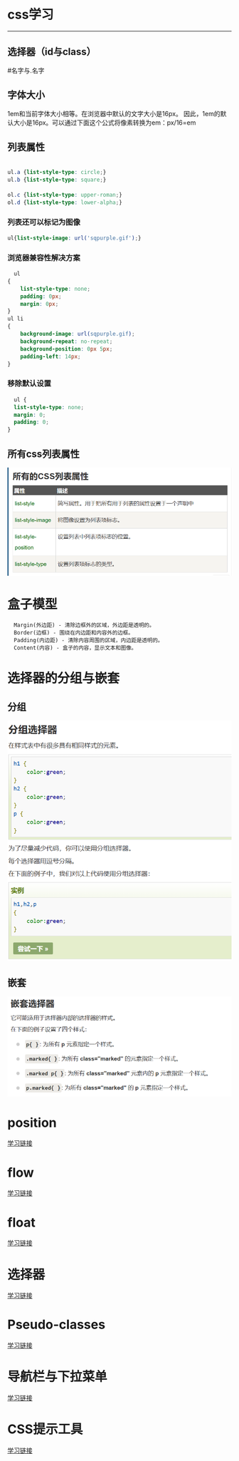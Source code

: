 # css学习
---
## 选择器（id与class）
  #名字与.名字
  
## 字体大小
1em和当前字体大小相等。在浏览器中默认的文字大小是16px。
因此，1em的默认大小是16px。可以通过下面这个公式将像素转换为em：px/16=em

## 列表属性

```css

ul.a {list-style-type: circle;}
ul.b {list-style-type: square;}
 
ol.c {list-style-type: upper-roman;}
ol.d {list-style-type: lower-alpha;}

```
### 列表还可以标记为图像

```css
ul{list-style-image: url('sqpurple.gif');}
```

### 浏览器兼容性解决方案

```css
  ul
{
    list-style-type: none;
    padding: 0px;
    margin: 0px;
}
ul li
{
    background-image: url(sqpurple.gif);
    background-repeat: no-repeat;
    background-position: 0px 5px; 
    padding-left: 14px; 
}
```

### 移除默认设置

```css
  ul {
  list-style-type: none;
  margin: 0;
  padding: 0;
}
```
## 所有css列表属性
![所有css列表属性](d3c39bd594a10282d9dcde39f72f5b9.png)

# 盒子模型
      Margin(外边距) - 清除边框外的区域，外边距是透明的。
      Border(边框) - 围绕在内边距和内容外的边框。
      Padding(内边距) - 清除内容周围的区域，内边距是透明的。
      Content(内容) - 盒子的内容，显示文本和图像。  

# 选择器的分组与嵌套
## 分组
![分组](微信图片_20240502193732.png)
## 嵌套
![嵌套](1.png)

# position
[学习链接](https://www.runoob.com/css/css-positioning.html)

# flow
[学习链接](https://www.runoob.com/css/css-overflow.html)

# float
[学习链接](https://www.runoob.com/css/css-float.html)

# 选择器
[学习链接](https://www.runoob.com/css/css-combinators.html)

# Pseudo-classes
[学习链接](https://www.runoob.com/css/css-pseudo-classes.html)

# 导航栏与下拉菜单
[学习链接](https://www.runoob.com/css/css-navbar.html)

# CSS提示工具
[学习链接](https://www.runoob.com/css/css-tooltip.html)



